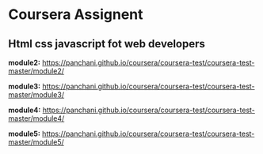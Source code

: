 # Coursera Assignent
## Html css javascript fot web developers

**module2:** https://panchani.github.io/coursera/coursera-test/coursera-test-master/module2/

**module3:** https://panchani.github.io/coursera/coursera-test/coursera-test-master/module3/

**module4:** https://panchani.github.io/coursera/coursera-test/coursera-test-master/module4/

**module5:** https://panchani.github.io/coursera/coursera-test/coursera-test-master/module5/
